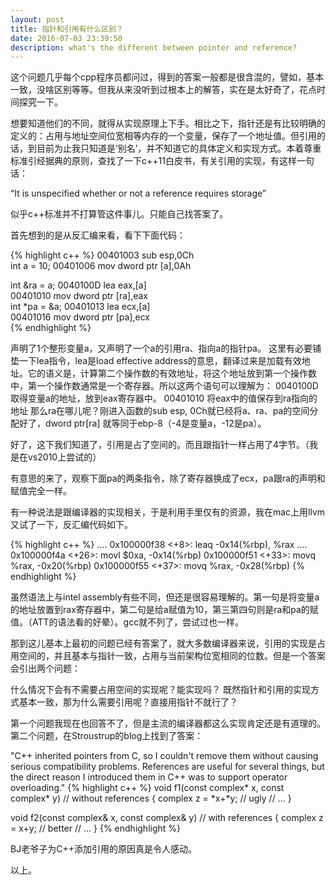 ```yaml
---
layout: post
title: 指针和引用有什么区别？
date: 2016-07-03 23:39:50
description: what's the different between pointer and reference?
---
```


这个问题几乎每个cpp程序员都问过，得到的答案一般都是很含混的，譬如，基本一致，没啥区别等等。但我从来没听到过根本上的解答，实在是太好奇了，花点时间探究一下。

想要知道他们的不同，就得从实现原理上下手。相比之下，指针还是有比较明确的定义的：占用与地址空间位宽相等内存的一个变量，保存了一个地址值。但引用的话，到目前为止我只知道是‘别名’，并不知道它的具体定义和实现方式。本着尊重标准引经据典的原则，查找了一下c++11白皮书，有关引用的实现，有这样一句话：

“It is unspecified whether or not a reference requires storage”

似乎c++标准并不打算管这件事儿。只能自己找答案了。

首先想到的是从反汇编来看，看下下面代码：

{% highlight c++ %}
00401003  sub         esp,0Ch  
int a = 10;
00401006  mov         dword ptr [a],0Ah  

int &ra = a;
0040100D  lea         eax,[a]  
00401010  mov         dword ptr [ra],eax  
int *pa = &a;
00401013  lea         ecx,[a]  
00401016  mov         dword ptr [pa],ecx  
{% endhighlight %}

声明了1个整形变量a，又声明了一个a的引用ra、指向a的指针pa。
这里有必要铺垫一下lea指令，lea是load effective address的意思，翻译过来是加载有效地址。它的语义是，计算第二个操作数的有效地址，将这个地址放到第一个操作数中，第一个操作数通常是一个寄存器。所以这两个语句可以理解为：
0040100D	取得变量a的地址，放到eax寄存器中。
00401010 	将eax中的值保存到ra指向的地址
那么ra在哪儿呢？刚进入函数的sub esp, 0Ch就已经将a、ra、pa的空间分配好了，dword ptr[ra] 就等同于ebp-8（-4是变量a，-12是pa）。

好了，这下我们知道了，引用是占了空间的。而且跟指针一样占用了4字节。（我是在vs2010上尝试的）

有意思的来了，观察下面pa的两条指令，除了寄存器换成了ecx，pa跟ra的声明和赋值完全一样。

有一种说法是跟编译器的实现相关，于是利用手里仅有的资源，我在mac上用llvm又试了一下，反汇编代码如下。

{% highlight c++ %}
....
0x100000f38 <+8>:  leaq   -0x14(%rbp), %rax
....
0x100000f4a <+26>: movl   $0xa, -0x14(%rbp)
0x100000f51 <+33>: movq   %rax, -0x20(%rbp)
0x100000f55 <+37>: movq   %rax, -0x28(%rbp)
{% endhighlight %}

虽然语法上与intel assembly有些不同，但还是很容易理解的。第一句是将变量a的地址放置到rax寄存器中，第二句是给a赋值为10，第三第四句则是ra和pa的赋值。（ATT的语法看的好晕）。gcc就不列了，尝试过也一样。

那到这儿基本上最初的问题已经有答案了，就大多数编译器来说，引用的实现是占用空间的，并且基本与指针一致，占用与当前架构位宽相同的位数。但是一个答案会引出两个问题：

什么情况下会有不需要占用空间的实现呢？能实现吗？
既然指针和引用的实现方式基本一致，那为什么需要引用呢？直接用指针不就行了？

第一个问题我现在也回答不了，但是主流的编译器都这么实现肯定还是有道理的。
第二个问题，在Stroustrup的blog上找到了答案：

"C++ inherited pointers from C, so I couldn't remove them without causing serious compatibility problems. References are useful for several things, but the direct reason I introduced them in C++ was to support operator overloading."
{% highlight c++ %}
void f1(const complex* x, const complex* y)	// without references
{
	complex z = *x+*y;	// ugly
	// ...
}

void f2(const complex& x, const complex& y)	// with references
{
	complex z = x+y;	// better
	// ...
}
{% endhighlight %}

BJ老爷子为C++添加引用的原因真是令人感动。

以上。
